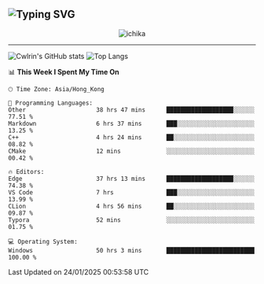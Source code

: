![Typing SVG](https://readme-typing-svg.demolab.com?font=Jost&size=24&pause=1000&color=7799EE&vCenter=true&multiline=true&random=false&width=435&height=100&lines=Hi+there;I'm+Sakurakouji+Nanaha;You+can+also+tell+me+Cwlrin%E2%98%86)
---
<p align="center">
  <img src="https://image.cwlrin.wiki/images/2024/11/09/1000015899.md.png" alt="ichika" border="0" />
</p>

---
![Cwlrin's GitHub stats](https://github-readme-stats.vercel.app/api?username=cwlrin&show_icons=true&theme=buefy)
![Top Langs](https://github-readme-stats.vercel.app/api/top-langs/?username=cwlrin&layout=compact&hide=html,css)

<!--START_SECTION:waka-->
📊 **This Week I Spent My Time On** 

```text
🕑︎ Time Zone: Asia/Hong_Kong

💬 Programming Languages: 
Other                    38 hrs 47 mins      ███████████████████░░░░░░   77.51 % 
Markdown                 6 hrs 37 mins       ███░░░░░░░░░░░░░░░░░░░░░░   13.25 % 
C++                      4 hrs 24 mins       ██░░░░░░░░░░░░░░░░░░░░░░░   08.82 % 
CMake                    12 mins             ░░░░░░░░░░░░░░░░░░░░░░░░░   00.42 % 

🔥 Editors: 
Edge                     37 hrs 13 mins      ███████████████████░░░░░░   74.38 % 
VS Code                  7 hrs               ███░░░░░░░░░░░░░░░░░░░░░░   13.99 % 
CLion                    4 hrs 56 mins       ██░░░░░░░░░░░░░░░░░░░░░░░   09.87 % 
Typora                   52 mins             ░░░░░░░░░░░░░░░░░░░░░░░░░   01.75 % 

💻 Operating System: 
Windows                  50 hrs 3 mins       █████████████████████████   100.00 % 
```


 Last Updated on 24/01/2025 00:53:58 UTC
<!--END_SECTION:waka-->
